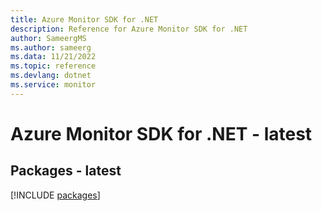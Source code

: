 ```yaml
---
title: Azure Monitor SDK for .NET
description: Reference for Azure Monitor SDK for .NET
author: SameergMS
ms.author: sameerg
ms.data: 11/21/2022
ms.topic: reference
ms.devlang: dotnet
ms.service: monitor
---
```

# Azure Monitor SDK for .NET - latest
## Packages - latest
[!INCLUDE [packages](monitor-index.md)]